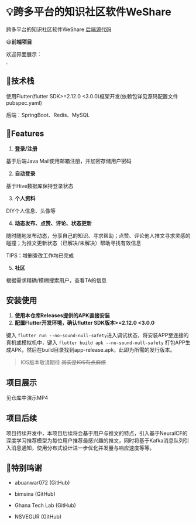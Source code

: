 # :bulb:跨多平台的知识社区软件WeShare

跨多平台的知识社区软件WeShare
[后端源代码](https://github.com/Star-xing1/weshare_backend)

:smiley:**前端项目**

欢迎界面展示：

<img src="https://s2.loli.net/2022/03/01/oND6Rtk4nFVTU81.jpg" style="zoom: 25%;" />

## :cookie:技术栈

使用Flutter(flutter SDK>=2.12.0 <3.0.0)框架开发(依赖包详见源码配置文件pubspec.yaml)

后端：SpringBoot、Redis、MySQL



## :lollipop:Features

1. **登录/注册**

基于后端Java Mail使用邮箱注册，并加密存储用户密码

2. **自动登录**

基于Hive数据库保持登录状态

3. **个人资料**

DIY个人信息、头像等

4. **动态发布、点赞、评论、状态更新**

随时随地发布动态，分享自己的知识、寻求帮助；点赞、评论他人推文寻求灵感的碰撞；为推文更新状态（已解决/未解决）帮助寻找有效信息

TIPS：增删查改工作均已完成

5. **社区**

根据需求精确/模糊搜索用户，查看TA的信息



## 安装使用

1. **使用本仓库Releases提供的APK直接安装**
2. **配置Flutter开发环境，确认flutter SDK版本>=2.12.0 <3.0.0**

键入 `flutter run --no-sound-null-safety`进入调试状态，将安装APP至连接的真机或模拟机中，键入 `flutter build apk --no-sound-null-safety` 打包APP生成APK，然后在build目录找到app-release.apk，此即为所需的发行版本。

> IOS版本敬请期待	~~其实是IOS有点麻烦~~



## 项目展示

见仓库中演示MP4



## 项目后续

项目持续开发中，本项目后续将会基于用户与推文的特点，引入基于NeuralCF的深度学习推荐模型为每位用户推荐最感兴趣的推文，同时将基于Kafka消息队列引入消息通知，使用分布式设计进一步优化并发量与响应速度等等。



## :cake:特别鸣谢

- abuanwar072 (GitHub)

- bimsina (GitHub)

- Ghana Tech Lab (GitHub)

- NSVEGUR (GitHub)
